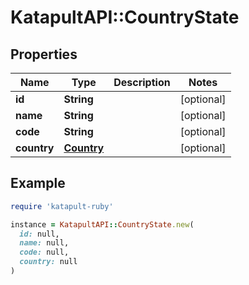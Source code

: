 # KatapultAPI::CountryState

## Properties

| Name | Type | Description | Notes |
| ---- | ---- | ----------- | ----- |
| **id** | **String** |  | [optional] |
| **name** | **String** |  | [optional] |
| **code** | **String** |  | [optional] |
| **country** | [**Country**](Country.md) |  | [optional] |

## Example

```ruby
require 'katapult-ruby'

instance = KatapultAPI::CountryState.new(
  id: null,
  name: null,
  code: null,
  country: null
)
```

